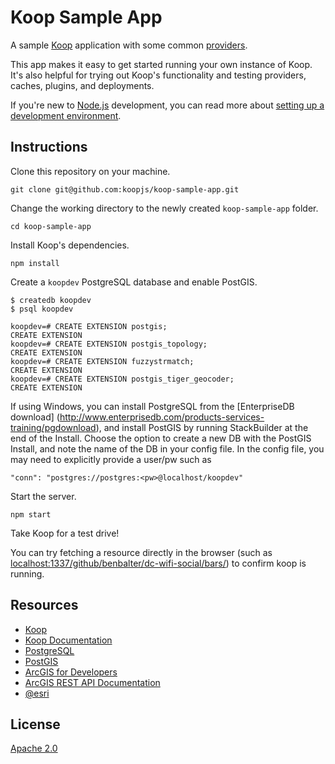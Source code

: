 # Koop Sample App

A sample [Koop](https://github.com/koopjs/koop) application with some common [providers](https://koopjs.github.io/docs/providers).

This app makes it easy to get started running your own instance of Koop. It's also helpful for trying out Koop's functionality and testing providers, caches, plugins, and deployments.

If you're new to [Node.js](https://nodejs.org/) development, you can read more about [setting up a development environment](https://koopjs.github.io/docs/setup).

## Instructions

Clone this repository on your machine.

```
git clone git@github.com:koopjs/koop-sample-app.git
```

Change the working directory to the newly created `koop-sample-app` folder.

```
cd koop-sample-app
```

Install Koop's dependencies.

```
npm install
```

Create a `koopdev` PostgreSQL database and enable PostGIS.

```
$ createdb koopdev
$ psql koopdev

koopdev=# CREATE EXTENSION postgis;
CREATE EXTENSION
koopdev=# CREATE EXTENSION postgis_topology;
CREATE EXTENSION
koopdev=# CREATE EXTENSION fuzzystrmatch;
CREATE EXTENSION
koopdev=# CREATE EXTENSION postgis_tiger_geocoder;
CREATE EXTENSION
```

If using Windows, you can install PostgreSQL from the [EnterpriseDB download] (http://www.enterprisedb.com/products-services-training/pgdownload), and install PostGIS by running StackBuilder at the end of the Install. Choose the option to create a new DB with the PostGIS Install, and note the name of the DB in your config file.
In the config file, you may need to explicitly provide a user/pw such as

```
"conn": "postgres://postgres:<pw>@localhost/koopdev"
```

Start the server.

```
npm start
```

Take Koop for a test drive!

You can try fetching a resource directly in the browser (such as [localhost:1337/github/benbalter/dc-wifi-social/bars/](http://localhost:1337/github/benbalter/dc-wifi-social/bars/)) to confirm koop is running.

## Resources

* [Koop](https://github.com/koopjs/koop)
* [Koop Documentation](https://koopjs.github.io/docs)
* [PostgreSQL](http://www.postgresql.org/)
* [PostGIS](http://postgis.net/)
* [ArcGIS for Developers](http://developers.arcgis.com)
* [ArcGIS REST API Documentation](http://resources.arcgis.com/en/help/arcgis-rest-api/)
* [@esri](http://twitter.com/esri)

## License

[Apache 2.0](LICENSE)
